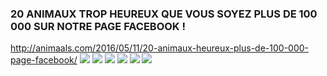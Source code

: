 ### 20 ANIMAUX TROP HEUREUX QUE VOUS SOYEZ PLUS DE 100 000 SUR NOTRE PAGE FACEBOOK !
http://animaals.com/2016/05/11/20-animaux-heureux-plus-de-100-000-page-facebook/
![](http://animaals.com/wp-content/uploads/2016/05/Animaux-heureux-100k-18.jpg?x61635)
![](http://animaals.com/wp-content/uploads/2016/05/Animaux-heureux-100k-16.jpg?x61635)
![](http://animaals.com/wp-content/uploads/2016/05/Animaux-heureux-100k-13.jpg?x61635)
![](http://animaals.com/wp-content/uploads/2016/05/Animaux-heureux-100k-8.jpg?x61635)
![](http://animaals.com/wp-content/uploads/2016/05/Animaux-heureux-100k-4.jpg?x61635)
![](http://animaals.com/wp-content/uploads/2016/05/Animaux-heureux-100k-3.jpg)